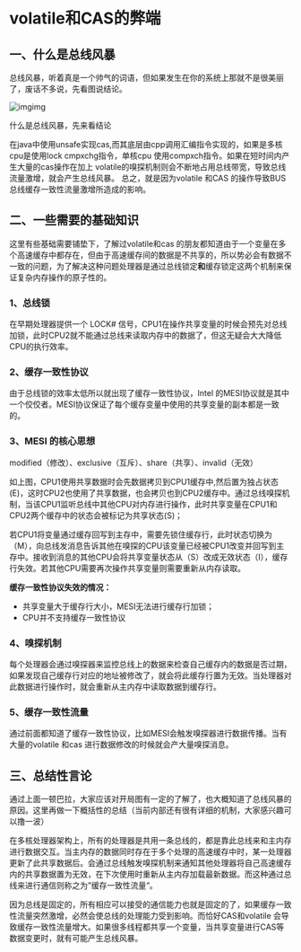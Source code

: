 # volatile和CAS的弊端

## 一、什么是总线风暴

总线风暴，听着真是一个帅气的词语，但如果发生在你的系统上那就不是很美丽了，废话不多说，先看图说结论。

![img](http://rrmrwrjnu.hn-bkt.clouddn.com/202207182244806.jpeg)img

什么是总线风暴，先来看结论

在java中使用unsafe实现cas,而其底层由cpp调用汇编指令实现的，如果是多核cpu是使用lock cmpxchg指令，单核cpu 使用compxch指令。如果在短时间内产生大量的cas操作在加上 volatile的嗅探机制则会不断地占用总线带宽，导致总线流量激增，就会产生总线风暴。     总之，就是因为volatile 和CAS 的操作导致BUS总线缓存一致性流量激增所造成的影响。

## 二、一些需要的基础知识

这里有些基础需要铺垫下，了解过volatile和cas 的朋友都知道由于一个变量在多个高速缓存中都存在，但由于高速缓存间的数据是不共享的，所以势必会有数据不一致的问题，为了解决这种问题处理器是通过总线锁定**和**缓存锁定这两个机制来保证复杂内存操作的原子性的。

### 1、总线锁

在早期处理器提供一个 LOCK# 信号，CPU1在操作共享变量的时候会预先对总线加锁，此时CPU2就不能通过总线来读取内存中的数据了，但这无疑会大大降低CPU的执行效率。

### 2、缓存一致性协议

由于总线锁的效率太低所以就出现了缓存一致性协议，Intel 的MESI协议就是其中一个佼佼者。MESI协议保证了每个缓存变量中使用的共享变量的副本都是一致的。

### 3、MESI 的核心思想

modified（修改）、exclusive（互斥）、share（共享）、invalid（无效）

如上图，CPU1使用共享数据时会先数据拷贝到CPU1缓存中,然后置为独占状态(E)，这时CPU2也使用了共享数据，也会拷贝也到CPU2缓存中。通过总线嗅探机制，当该CPU1监听总线中其他CPU对内存进行操作，此时共享变量在CPU1和CPU2两个缓存中的状态会被标记为共享状态(S)；

若CPU1将变量通过缓存回写到主存中，需要先锁住缓存行，此时状态切换为（M），向总线发消息告诉其他在嗅探的CPU该变量已经被CPU1改变并回写到主存中。接收到消息的其他CPU会将共享变量状态从（S）改成无效状态（I），缓存行失效。若其他CPU需要再次操作共享变量则需要重新从内存读取。

**缓存一致性协议失效的情况：**

- 共享变量大于缓存行大小，MESI无法进行缓存行加锁；
- CPU并不支持缓存一致性协议

### 4、嗅探机制

每个处理器会通过嗅探器来监控总线上的数据来检查自己缓存内的数据是否过期，如果发现自己缓存行对应的地址被修改了，就会将此缓存行置为无效。当处理器对此数据进行操作时，就会重新从主内存中读取数据到缓存行。

### 5、缓存一致性流量

通过前面都知道了缓存一致性协议，比如MESI会触发嗅探器进行数据传播。当有大量的volatile 和cas 进行数据修改的时候就会产大量嗅探消息。

## 三、总结性言论

通过上面一顿巴拉，大家应该对开局图有一定的了解了，也大概知道了总线风暴的原因。这里再做一下概括性的总结（当前内部还有很有详细的机制，大家感兴趣可以撸一波）

在多核处理器架构上，所有的处理器是共用一条总线的，都是靠此总线来和主内存进行数据交互。当主内存的数据同时存在于多个处理的高速缓存中时，某一处理器更新了此共享数据后。会通过总线触发嗅探机制来通知其他处理器将自己高速缓存内的共享数据置为无效，在下次使用时重新从主内存加载最新数据。而这种通过总线来进行通信则称之为”缓存一致性流量“。

因为总线是固定的，所有相应可以接受的通信能力也就是固定的了，如果缓存一致性流量突然激增，必然会使总线的处理能力受到影响。而恰好CAS和volatile 会导致缓存一致性流量增大。如果很多线程都共享一个变量，当共享变量进行CAS等数据变更时，就有可能产生总线风暴。